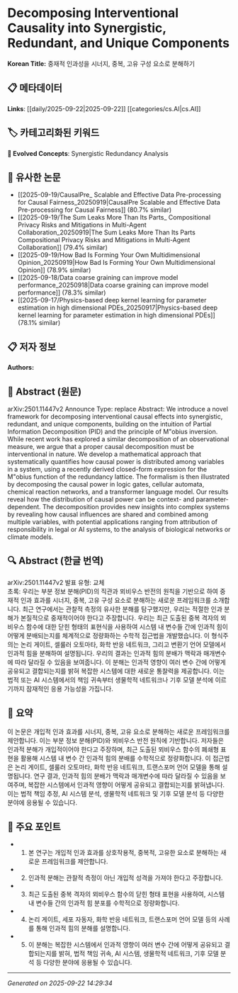 # Decomposing Interventional Causality into Synergistic, Redundant, and Unique Components

**Korean Title:** 중재적 인과성을 시너지, 중복, 고유 구성 요소로 분해하기

## 📋 메타데이터

**Links**: [[daily/2025-09-22|2025-09-22]] [[categories/cs.AI|cs.AI]]

## 🏷️ 카테고리화된 키워드
**🚀 Evolved Concepts**: Synergistic Redundancy Analysis

## 🔗 유사한 논문
- [[2025-09-19/CausalPre_ Scalable and Effective Data Pre-processing for Causal Fairness_20250919|CausalPre Scalable and Effective Data Pre-processing for Causal Fairness]] (80.7% similar)
- [[2025-09-19/The Sum Leaks More Than Its Parts_ Compositional Privacy Risks and Mitigations in Multi-Agent Collaboration_20250919|The Sum Leaks More Than Its Parts Compositional Privacy Risks and Mitigations in Multi-Agent Collaboration]] (79.4% similar)
- [[2025-09-19/How Bad Is Forming Your Own Multidimensional Opinion_20250919|How Bad Is Forming Your Own Multidimensional Opinion]] (78.9% similar)
- [[2025-09-18/Data coarse graining can improve model performance_20250918|Data coarse graining can improve model performance]] (78.3% similar)
- [[2025-09-17/Physics-based deep kernel learning for parameter estimation in high dimensional PDEs_20250917|Physics-based deep kernel learning for parameter estimation in high dimensional PDEs]] (78.1% similar)

## 📋 저자 정보

**Authors:** 

## 📄 Abstract (원문)

arXiv:2501.11447v2 Announce Type: replace 
Abstract: We introduce a novel framework for decomposing interventional causal effects into synergistic, redundant, and unique components, building on the intuition of Partial Information Decomposition (PID) and the principle of M\"obius inversion. While recent work has explored a similar decomposition of an observational measure, we argue that a proper causal decomposition must be interventional in nature. We develop a mathematical approach that systematically quantifies how causal power is distributed among variables in a system, using a recently derived closed-form expression for the M\"obius function of the redundancy lattice. The formalism is then illustrated by decomposing the causal power in logic gates, cellular automata, chemical reaction networks, and a transformer language model. Our results reveal how the distribution of causal power can be context- and parameter-dependent. The decomposition provides new insights into complex systems by revealing how causal influences are shared and combined among multiple variables, with potential applications ranging from attribution of responsibility in legal or AI systems, to the analysis of biological networks or climate models.

## 🔍 Abstract (한글 번역)

arXiv:2501.11447v2 발표 유형: 교체  
초록: 우리는 부분 정보 분해(PID)의 직관과 뫼비우스 반전의 원칙을 기반으로 하여 중재적 인과 효과를 시너지, 중복, 고유 구성 요소로 분해하는 새로운 프레임워크를 소개합니다. 최근 연구에서는 관찰적 측정의 유사한 분해를 탐구했지만, 우리는 적절한 인과 분해가 본질적으로 중재적이어야 한다고 주장합니다. 우리는 최근 도출된 중복 격자의 뫼비우스 함수에 대한 닫힌 형태의 표현식을 사용하여 시스템 내 변수들 간에 인과적 힘이 어떻게 분배되는지를 체계적으로 정량화하는 수학적 접근법을 개발했습니다. 이 형식주의는 논리 게이트, 셀룰러 오토마타, 화학 반응 네트워크, 그리고 변환기 언어 모델에서 인과적 힘을 분해하여 설명됩니다. 우리의 결과는 인과적 힘의 분배가 맥락과 매개변수에 따라 달라질 수 있음을 보여줍니다. 이 분해는 인과적 영향이 여러 변수 간에 어떻게 공유되고 결합되는지를 밝혀 복잡한 시스템에 대한 새로운 통찰력을 제공합니다. 이는 법적 또는 AI 시스템에서의 책임 귀속부터 생물학적 네트워크나 기후 모델 분석에 이르기까지 잠재적인 응용 가능성을 가집니다.

## 📝 요약

이 논문은 개입적 인과 효과를 시너지, 중복, 고유 요소로 분해하는 새로운 프레임워크를 제안합니다. 이는 부분 정보 분해(PID)와 뫼비우스 반전 원칙에 기반합니다. 저자들은 인과적 분해가 개입적이어야 한다고 주장하며, 최근 도출된 뫼비우스 함수의 폐쇄형 표현을 활용해 시스템 내 변수 간 인과적 힘의 분배를 수학적으로 정량화합니다. 이 접근법은 논리 게이트, 셀룰러 오토마타, 화학 반응 네트워크, 트랜스포머 언어 모델을 통해 설명됩니다. 연구 결과, 인과적 힘의 분배가 맥락과 매개변수에 따라 달라질 수 있음을 보여주며, 복잡한 시스템에서 인과적 영향이 어떻게 공유되고 결합되는지를 밝혀냅니다. 이는 법적 책임 추정, AI 시스템 분석, 생물학적 네트워크 및 기후 모델 분석 등 다양한 분야에 응용될 수 있습니다.

## 🎯 주요 포인트

- 1. 본 연구는 개입적 인과 효과를 상호작용적, 중복적, 고유한 요소로 분해하는 새로운 프레임워크를 제안합니다.

- 2. 인과적 분해는 관찰적 측정이 아닌 개입적 성격을 가져야 한다고 주장합니다.

- 3. 최근 도출된 중복 격자의 뫼비우스 함수의 닫힌 형태 표현을 사용하여, 시스템 내 변수들 간의 인과적 힘 분포를 수학적으로 정량화합니다.

- 4. 논리 게이트, 세포 자동자, 화학 반응 네트워크, 트랜스포머 언어 모델 등의 사례를 통해 인과적 힘의 분해를 설명합니다.

- 5. 이 분해는 복잡한 시스템에서 인과적 영향이 여러 변수 간에 어떻게 공유되고 결합되는지를 밝혀, 법적 책임 귀속, AI 시스템, 생물학적 네트워크, 기후 모델 분석 등 다양한 분야에 응용될 수 있습니다.

---

*Generated on 2025-09-22 14:29:34*